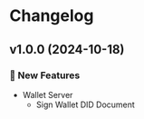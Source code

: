 # Changelog

## v1.0.0 (2024-10-18)

### 🚀 New Features
- Wallet Server
    - Sign Wallet DID Document
